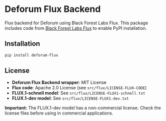 # Deforum Flux Backend

Flux backend for Deforum using Black Forest Labs Flux. This package includes code from [Black Forest Labs Flux](https://github.com/black-forest-labs/flux) to enable PyPI installation.

## Installation

```bash
pip install deforum-flux
```

## License

- **Deforum Flux Backend wrapper**: MIT License
- **Flux code**: Apache 2.0 License (see `src/flux/LICENSE-FLUX-CODE`)
- **FLUX.1-schnell model**: See `src/flux/LICENSE-FLUX1-schnell.txt`
- **FLUX.1-dev model**: See `src/flux/LICENSE-FLUX1-dev.txt`

**Important:** The FLUX.1-dev model has a non-commercial license. Check the license files before using in commercial applications.